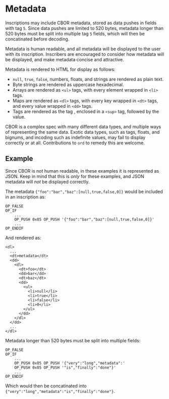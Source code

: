 Metadata
========

Inscriptions may include CBOR metadata, stored as data pushes in fields with
tag `5`. Since data pushes are limited to 520 bytes, metadata longer than 520
bytes must be split into multiple tag `5` fields, which will then be
concatinated before decoding.

Metadata is human readable, and all metadata will be displayed to the user with
its inscription. Inscribers are encouraged to consider how metadata will be
displayed, and make metadata concise and attractive.

Metadata is rendered to HTML for display as follows:

- `null`, `true`, `false`, numbers, floats, and strings are rendered as plain
  text.
- Byte strings are rendered as uppercase hexadecimal.
- Arrays are rendered as `<ul>` tags, with every element wrapped in `<li>`
  tags.
- Maps are rendered as `<dl>` tags, with every key wrapped in `<dt>` tags, and
  every value wrapped in `<dd>` tags.
- Tags are rendered as the tag , enclosed in a `<sup>` tag, followed by the
  value.

CBOR is a complex spec with many different data types, and multiple ways of
representing the same data. Exotic data types, such as tags, floats, and
bignums, and incoding such as indefinite values, may fail to display correctly
or at all. Contributions to `ord` to remedy this are welcome.

Example
-------

Since CBOR is not human readable, in these examples it is represented as JSON.
Keep in mind that this is *only* for these examples, and JSON metadata will
*not* be displayed correctly.

The metadata `{"foo":"bar","baz":[null,true,false,0]}` would be included in an inscription as:

```
OP_FALSE
OP_IF
    ...
    OP_PUSH 0x05 OP_PUSH '{"foo":"bar","baz":[null,true,false,0]}'
    ...
OP_ENDIF
```

And rendered as:

```
<dl>
  ...
  <dt>metadata</dt>
  <dd>
    <dl>
      <dt>foo</dt>
      <dd>bar</dd>
      <dt>baz</dt>
      <dd>
        <ul>
          <li>null</li>
          <li>true</li>
          <li>false</li>
          <li>0</li>
        </ul>
      </dd>
    </dl>
  </dd>
  ...
</dl>
```

Metadata longer than 520 bytes must be split into multiple fields:

```
OP_FALSE
OP_IF
    ...
    OP_PUSH 0x05 OP_PUSH '{"very":"long","metadata":'
    OP_PUSH 0x05 OP_PUSH '"is","finally":"done"}'
    ...
OP_ENDIF
```

Which would then be concatinated into
`{"very":"long","metadata":"is","finally":"done"}`.
